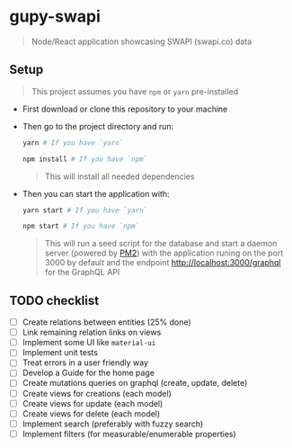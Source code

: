 # gupy-swapi

> Node/React application showcasing SWAPI (swapi.co) data

## Setup

> This project assumes you have `npm` or `yarn` pre-installed

- First download or clone this repository to your machine
- Then go to the project directory and run:
  ```bash
  yarn # If you have `yarn`

  npm install # If you have `npm`
  ```
  > This will install all needed dependencies

- Then you can start the application with:
  ```bash
  yarn start # If you have `yarn`

  npm start # If you have `npm`
  ```
  > This will run a seed script for the database and start a daemon server (powered by [PM2](http://pm2.keymetrics.io/)) with the application runing on the port 3000 by default and the endpoint [http://localhost:3000/graphql](http://localhost:3000/graphql) for the GraphQL API

## TODO checklist

- [ ] Create relations between entities (25% done)
- [ ] Link remaining relation links on views
- [ ] Implement some UI like `material-ui`
- [ ] Implement unit tests
- [ ] Treat errors in a user friendly way
- [ ] Develop a Guide for the home page
- [ ] Create mutations queries on graphql (create, update, delete)
- [ ] Create views for creations (each model)
- [ ] Create views for update (each model)
- [ ] Create views for delete (each model)
- [ ] Implement search (preferably with fuzzy search)
- [ ] Implement filters (for measurable/enumerable properties)

